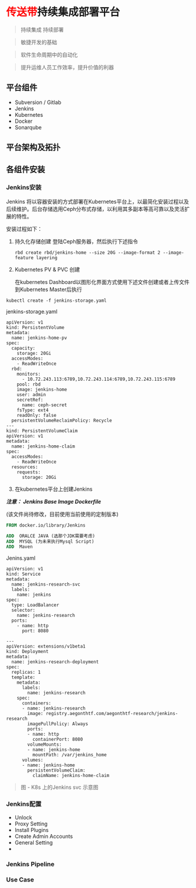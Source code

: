 # <font color="red">传送带</font>持续集成部署平台

> 持续集成 持续部署   

> 敏捷开发的基础

> 软件生命周期中的自动化

> 提升运维人员工作效率，提升价值的利器

## 平台组件

 * Subversion / Gitlab
 * Jenkins
 * Kubernetes
 * Docker
 * Sonarqube

## 平台架构及拓扑

## 各组件安装

### Jenkins安装

Jenkins 将以容器安装的方式部署在Kubernetes平台上，以最简化安装过程以及后续维护。后台存储选用Ceph分布式存储，以利用其多副本等高可靠以及灵活扩展的特性。

安装过程如下：

1. 持久化存储创建
   登陆Ceph服务器，然后执行下述指令

   ```shell
   rbd create rbd/jenkins-home --size 20G --image-format 2 --image-feature layering
   ```
2. Kubernetes PV & PVC 创建

   在kubernetes Dashboard以图形化界面方式使用下述文件创建或者上传文件到Kubernetes Master后执行
```
kubectl create -f jenkins-storage.yaml

```

   jenkins-storage.yaml

```
apiVersion: v1
kind: PersistentVolume
metadata:
  name: jenkins-home-pv
spec:
  capacity:
    storage: 20Gi
  accessModes:
    - ReadWriteOnce
  rbd:
    monitors:
      - 10.72.243.113:6789,10.72.243.114:6789,10.72.243.115:6789
    pool: rbd
    image: jenkins-home
    user: admin
    secretRef:
      name: ceph-secret
    fsType: ext4
    readOnly: false
  persistentVolumeReclaimPolicy: Recycle
---
kind: PersistentVolumeClaim
apiVersion: v1
metadata:
  name: jenkins-home-claim
spec:
  accessModes:
    - ReadWriteOnce
  resources:
    requests:
      storage: 20Gi
```

3. 在kubernetes平台上创建Jenkins

***注意：***
***Jenkins Base Image Dockerfile***

(该文件尚待修改，目前使用当前使用的定制版本)
```Dockerfile
FROM docker.io/library/Jenkins

ADD  ORALCE JAVA (选那个JDK需要考虑)
ADD  MYSQL (为未来执行Mysql Script)
ADD  Maven

```

Jenins.yaml

```
apiVersion: v1
kind: Service
metadata:
  name: jenkins-research-svc
  labels:
    name: jenkins
spec:
  type: LoadBalancer
  selector:
    name: jenkins-research
  ports:
    - name: http
      port: 8080

---     
apiVersion: extensions/v1beta1
kind: Deployment
metadata:
  name: jenkins-research-deployment
spec:
  replicas: 1
  template:
    metadata:
      labels:
        name: jenkins-research
    spec:
      containers:
      - name: jenkins-research
        image: registry.aegonthtf.com/aegonthtf-research/jenkins-research
        imagePullPolicy: Always       
        ports:
        - name: http
          containerPort: 8080
        volumeMounts:
        - name: jenkins-home
          mountPath: /var/jenkins_home
      volumes:
      - name: jenkins-home
        persistentVolumeClaim:
          claimName: jenkins-home-claim

```

> 图 - K8s 上的Jenkins svc 示意图

### Jenkins配置


* Unlock
* Proxy Setting
* Install Plugins
* Create Admin Accounts
* General Setting
*

### Jenkins Pipeline

### Use Case
